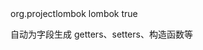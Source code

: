 <dependency>  
    <groupId>org.projectlombok</groupId>  
    <artifactId>lombok</artifactId>  
    <optional>true</optional>  
</dependency>

自动为字段生成 getters、setters、构造函数等